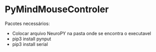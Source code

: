 # PyMindMouseControler


Pacotes necessários:
- Colocar arquivo NeuroPY na pasta onde se encontra o executavel
- pip3 install pynput
- pip3 install serial

